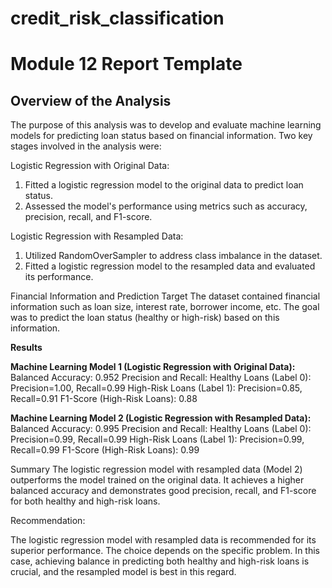 # credit_risk_classification
# Module 12 Report Template
## Overview of the Analysis

The purpose of this analysis was to develop and evaluate machine learning models for predicting loan status based on financial information. Two key stages involved in the analysis were:

Logistic Regression with Original Data:

1. Fitted a logistic regression model to the original data to predict loan status.
2. Assessed the model's performance using metrics such as accuracy, precision, recall, and F1-score.

Logistic Regression with Resampled Data:

1. Utilized RandomOverSampler to address class imbalance in the dataset.
2. Fitted a logistic regression model to the resampled data and evaluated its performance.
   
Financial Information and Prediction Target
The dataset contained financial information such as loan size, interest rate, borrower income, etc. The goal was to predict the loan status (healthy or high-risk) based on this information.

**Results**

**Machine Learning Model 1 (Logistic Regression with Original Data):**
Balanced Accuracy: 0.952
Precision and Recall:
Healthy Loans (Label 0): Precision=1.00, Recall=0.99
High-Risk Loans (Label 1): Precision=0.85, Recall=0.91
F1-Score (High-Risk Loans): 0.88

**Machine Learning Model 2 (Logistic Regression with Resampled Data):**
Balanced Accuracy: 0.995
Precision and Recall:
Healthy Loans (Label 0): Precision=0.99, Recall=0.99
High-Risk Loans (Label 1): Precision=0.99, Recall=0.99
F1-Score (High-Risk Loans): 0.99

Summary
The logistic regression model with resampled data (Model 2) outperforms the model trained on the original data. It achieves a higher balanced accuracy and demonstrates good precision, recall, and F1-score for both healthy and high-risk loans.

Recommendation:

The logistic regression model with resampled data is recommended for its superior performance.
The choice depends on the specific problem. In this case, achieving balance in predicting both healthy and high-risk loans is crucial, and the resampled model is best in this regard.
